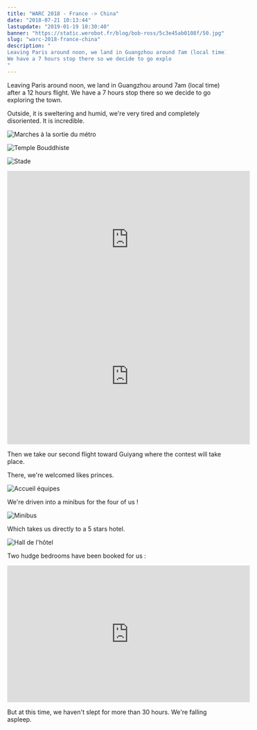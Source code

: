 ```yaml
---
title: "WARC 2018 - France -> China"
date: "2018-07-21 10:13:44"
lastupdate: "2019-01-19 10:30:40"
banner: "https://static.werobot.fr/blog/bob-ross/5c3e45ab0108f/50.jpg"
slug: "warc-2018-france-china"
description: " 
Leaving Paris around noon, we land in Guangzhou around 7am (local time) after a 12 hours flight.
We have a 7 hours stop there so we decide to go explo
"
---
```

Leaving Paris around noon, we land in Guangzhou around 7am (local time) after a 12 hours flight.
We have a 7 hours stop there so we decide to go exploring the town.

Outside, it is sweltering and humid, we're very tired and completely disoriented. It is incredible.

![Marches à la sortie du métro](https://static.werobot.fr/blog/bob-ross/5c3e45ad2904e/50.jpg "Marches à la sortie du métro")

![Temple Bouddhiste](https://static.werobot.fr/blog/bob-ross/5c3e45ab0108f/50.jpg "Temple Bouddhiste")

![Stade](https://static.werobot.fr/blog/bob-ross/5c3e45b2ad35f/50.jpg "Stade")

<iframe width="560" height="315" src="https://www.youtube-nocookie.com/embed/yG1PK0R4JCg" frameborder="0" allow="accelerometer; autoplay; encrypted-media; gyroscope; picture-in-picture" allowfullscreen></iframe>

<iframe width="560" height="315" src="https://www.youtube-nocookie.com/embed/rm1c7Io3DsE" frameborder="0" allow="accelerometer; autoplay; encrypted-media; gyroscope; picture-in-picture" allowfullscreen></iframe>

Then we take our second flight toward Guiyang where the contest will take place.

There, we're welcomed likes princes.

![Accueil équipes](https://static.werobot.fr/blog/bob-ross/5c3e45b5018c8/50.jpg "Accueil équipes")

We're driven into a minibus for the four of us !

![Minibus](https://static.werobot.fr/blog/bob-ross/5c3e45b738e9b/50.jpg "Minibus")

Which takes us directly to a 5 stars hotel.

![Hall de l'hôtel](https://static.werobot.fr/blog/bob-ross/5c3e45be54409/50.jpg "Hall de l'hôtel")

Two hudge bedrooms have been booked for us :

<iframe width="560" height="315" src="https://www.youtube-nocookie.com/embed/O11lcqF1lmc" frameborder="0" allow="accelerometer; autoplay; encrypted-media; gyroscope; picture-in-picture" allowfullscreen></iframe>

But at this time, we haven't slept for more than 30 hours. We're falling aspleep.
    